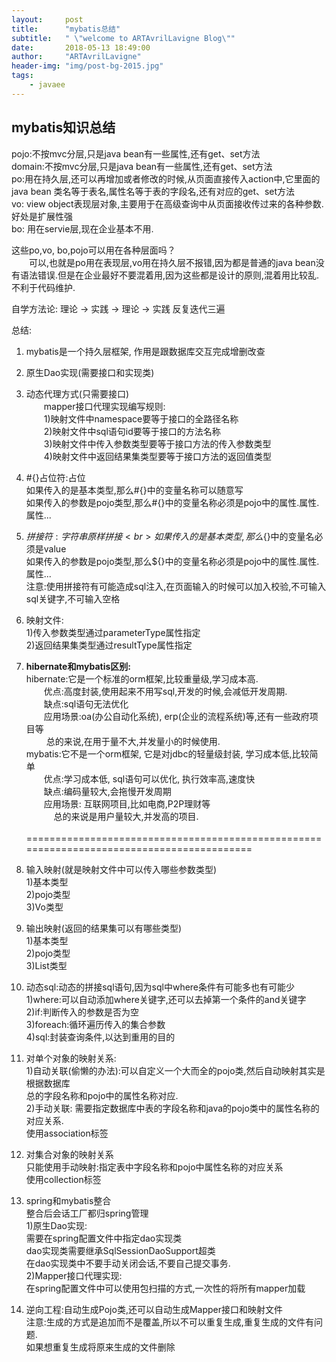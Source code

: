 ```yaml
---
layout:     post
title:      "mybatis总结"
subtitle:   " \"welcome to ARTAvrilLavigne Blog\""
date:       2018-05-13 18:49:00
author:     "ARTAvrilLavigne"
header-img: "img/post-bg-2015.jpg"
tags:
    - javaee
---
```

## mybatis知识总结<br>

pojo:不按mvc分层,只是java bean有一些属性,还有get、set方法<br>
domain:不按mvc分层,只是java bean有一些属性,还有get、set方法<br>
po:用在持久层,还可以再增加或者修改的时候,从页面直接传入action中,它里面的java bean 类名等于表名,属性名等于表的字段名,还有对应的get、set方法<br>
vo: view object表现层对象,主要用于在高级查询中从页面接收传过来的各种参数.好处是扩展性强<br>
bo: 用在servie层,现在企业基本不用.<br>

这些po,vo, bo,pojo可以用在各种层面吗？<br>
　　可以,也就是po用在表现层,vo用在持久层不报错,因为都是普通的java bean没有语法错误.但是在企业最好不要混着用,因为这些都是设计的原则,混着用比较乱.不利于代码维护.<br>

自学方法论: 理论 -> 实践 -> 理论 -> 实践  反复迭代三遍<br>

总结:<br>
1. mybatis是一个持久层框架, 作用是跟数据库交互完成增删改查<br>

2. 原生Dao实现(需要接口和实现类)<br>

3. 动态代理方式(只需要接口)<br>
	　　mapper接口代理实现编写规则:<br>
	　　1)映射文件中namespace要等于接口的全路径名称<br>
	　　2)映射文件中sql语句id要等于接口的方法名称<br>
	　　3)映射文件中传入参数类型要等于接口方法的传入参数类型<br>
	　　4)映射文件中返回结果集类型要等于接口方法的返回值类型<br>

4. #{}占位符:占位<br>
	如果传入的是基本类型,那么#{}中的变量名称可以随意写<br>
	如果传入的参数是pojo类型,那么#{}中的变量名称必须是pojo中的属性.属性.属性...<br>

5. ${}拼接符:字符串原样拼接<br>
	如果传入的是基本类型,那么${}中的变量名必须是value<br>
	如果传入的参数是pojo类型,那么${}中的变量名称必须是pojo中的属性.属性.属性...<br>
	注意:使用拼接符有可能造成sql注入,在页面输入的时候可以加入校验,不可输入sql关键字,不可输入空格<br>
6. 映射文件:<br>
	1)传入参数类型通过parameterType属性指定<br>
	2)返回结果集类型通过resultType属性指定<br>
7. **hibernate和mybatis区别:**<br>
	hibernate:它是一个标准的orm框架,比较重量级,学习成本高.<br>
		　　优点:高度封装,使用起来不用写sql,开发的时候,会减低开发周期.<br>
		　　缺点:sql语句无法优化<br>
		　　应用场景:oa(办公自动化系统), erp(企业的流程系统)等,还有一些政府项目等<br>
		   　　  总的来说,在用于量不大,并发量小的时候使用.<br>
	mybatis:它不是一个orm框架, 它是对jdbc的轻量级封装, 学习成本低,比较简单<br>
		　　优点:学习成本低, sql语句可以优化, 执行效率高,速度快<br>
		　　缺点:编码量较大,会拖慢开发周期<br>
		　　应用场景: 互联网项目,比如电商,P2P理财等<br>
		    　　 总的来说是用户量较大,并发高的项目.<br>  
		     
==========================================================================================<br>  

1. 输入映射(就是映射文件中可以传入哪些参数类型)<br>
	1)基本类型<br>
	2)pojo类型<br>
	3)Vo类型<br>
2. 输出映射(返回的结果集可以有哪些类型)<br>
	1)基本类型<br>
	2)pojo类型<br>
	3)List类型<br>
3. 动态sql:动态的拼接sql语句,因为sql中where条件有可能多也有可能少<br>
	1)where:可以自动添加where关键字,还可以去掉第一个条件的and关键字<br>
	2)if:判断传入的参数是否为空<br>
	3)foreach:循环遍历传入的集合参数<br>
	4)sql:封装查询条件,以达到重用的目的<br>

4. 对单个对象的映射关系:<br>
	1)自动关联(偷懒的办法):可以自定义一个大而全的pojo类,然后自动映射其实是根据数据库<br>
		总的字段名称和pojo中的属性名称对应.<br>
	2)手动关联: 需要指定数据库中表的字段名称和java的pojo类中的属性名称的对应关系.<br>
		使用association标签<br>
5. 对集合对象的映射关系<br>
	只能使用手动映射:指定表中字段名称和pojo中属性名称的对应关系<br>
		使用collection标签<br>
6. spring和mybatis整合<br>
	整合后会话工厂都归spring管理<br>
	1)原生Dao实现:<br>
		需要在spring配置文件中指定dao实现类<br>
		dao实现类需要继承SqlSessionDaoSupport超类<br>
		在dao实现类中不要手动关闭会话,不要自己提交事务.<br>
	2)Mapper接口代理实现:<br>
		在spring配置文件中可以使用包扫描的方式,一次性的将所有mapper加载<br>

7. 逆向工程:自动生成Pojo类,还可以自动生成Mapper接口和映射文件<br>
	注意:生成的方式是追加而不是覆盖,所以不可以重复生成,重复生成的文件有问题.<br>
		如果想重复生成将原来生成的文件删除<br>
	
